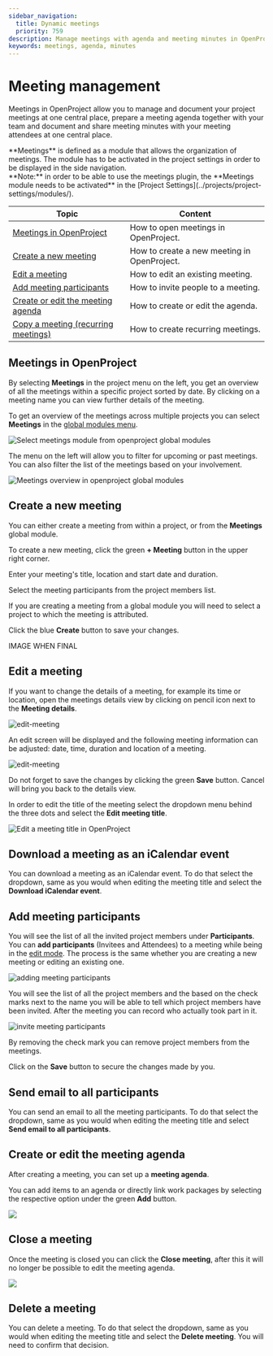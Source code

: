 ```yaml
---
sidebar_navigation:
  title: Dynamic meetings
  priority: 759
description: Manage meetings with agenda and meeting minutes in OpenProject.
keywords: meetings, agenda, minutes
---
```


# Meeting management

Meetings in OpenProject allow you to manage and document your project meetings at one central place, prepare a meeting agenda together with your team and document and share meeting minutes with your meeting attendees at one central place.

<div class="glossary">
**Meetings** is defined as a module that allows the organization of meetings. The module has to be activated in the project settings in order to be displayed in the side navigation.
</div>
**Note:** in order to be able to use the meetings plugin, the **Meetings module needs to be activated** in the [Project Settings](../projects/project-settings/modules/).


| Topic                                                                     | Content                                     |
|---------------------------------------------------------------------------|---------------------------------------------|
| [Meetings in OpenProject](#meetings-in-openproject)                       | How to open meetings in OpenProject.        |
| [Create a new meeting](#create-a-new-meeting)                             | How to create a new meeting in OpenProject. |
| [Edit a meeting](#edit-a-meeting)                                         | How to edit an existing meeting.            |
| [Add meeting participants](#add-meeting-participants)                     | How to invite people to a meeting.          |
| [Create or edit the meeting agenda](#create-or-edit-the-meeting-agenda)   | How to create or edit the agenda.           |
| [Copy a meeting (recurring meetings)](#copy-a-meeting-recurring-meetings) | How to create recurring meetings.           |

## Meetings in OpenProject

By selecting **Meetings** in the project menu on the left, you get an overview of all the meetings within a specific project sorted by date. By clicking on a meeting name you can view further details of the meeting.

To get an overview of the meetings across multiple projects you can select **Meetings** in the [global modules menu](https://www.openproject.org/docs/user-guide/home/global-modules/).

![Select meetings module from openproject global modules ](openproject_userguide_meetings_module_select.png)

The menu on the left will allow you to filter for upcoming or past meetings. You can also filter the list of the meetings based on your involvement. 

![Meetings overview in openproject global modules](openproject_userguide_dynamic_meetings_overview.png)

## Create a new meeting

You can either create a meeting from within a project, or from the **Meetings** global module. 

To create a new meeting, click the green **+ Meeting** button in the upper right corner.

Enter your meeting's title, location and start date and duration.

Select the meeting participants from the project members list.

If you are creating a meeting from a global module you will need to select a project to which the meeting is attributed.

Click the blue **Create** button to save your changes.

IMAGE WHEN FINAL

## Edit a meeting

If you want to change the details of a meeting, for example its time or location, open the meetings details view by clicking on pencil icon next to the **Meeting details**. 

![edit-meeting](openproject_userguide_edit_dynamic_meeting.png)

An edit screen will be displayed and the following meeting information can be adjusted: date, time, duration and location of a meeting.



![edit-meeting](openproject_userguide_edit_screen.png)

Do not forget to save the changes by clicking the green **Save** button. Cancel will bring you back to the details view.

In order to edit the title of the meeting select the dropdown menu behind the three dots and select the **Edit meeting title**.

 ![Edit a meeting title in OpenProject](openproject_userguid_dynamic_meeting_edit_title.png)

## Download a meeting as an iCalendar event

You can download a meeting as an iCalendar event. To do that select the dropdown, same as you would when editing the meeting title and select the **Download iCalendar event**.

 

## Add meeting participants

You will see the list of all the invited project members under **Participants**. You can **add participants** (Invitees and Attendees) to a meeting while being in the [edit mode](#edit-a-meeting). The process is the same whether you are creating a new meeting or editing an existing one. 

![adding meeting participants](openproject_dynamic_meetings_add_participants.png)

You will see the list of all the project members and the based on the check marks next to the name you will be able to tell which project members have been invited. After the meeting you can record who actually took part in it.

![invite meeting participants](openproject_dynamic_meetings_add_new_participants.png)

By removing the check mark you can remove project members from the meetings.

Click on the **Save** button to secure the changes made by you.

## Send email to all participants

You can send an email to all the meeting participants. To do that select the dropdown, same as you would when editing the meeting title and select **Send email to all participants**.

## Create or edit the meeting agenda

After creating a meeting, you can set up a **meeting agenda**.

You can add items to an agenda or directly link work packages by selecting the respective option under the green **Add** button.

![](openproject_dynamic_meetings_add_agenda_item.png)

## Close a meeting

Once the meeting is closed you can click the **Close meeting**, after this it will no longer be possible to edit the meeting agenda.

![](openproject_userguide_close_meeting.png)

## Delete a meeting

You can delete a meeting. To do that select the dropdown, same as you would when editing the meeting title and select the **Delete meeting**. You will need to confirm that decision.
